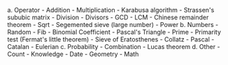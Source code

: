 a. Operator
	- Addition
	- Multiplication
		- Karabusa algorithm
		- Strassen's sububic matrix
	- Division
		- Divisors
		- GCD
		- LCM
		- Chinese remainder theorem
	- Sqrt
		- Segemented sieve (large number)
	- Power
b. Numbers
	- Random
	- Fib
	- Binomial Coefficient
		- Pascal's Triangle
	- Prime
		- Primarity test (Fermat's little theorem)
		- Sieve of Eratosthenes
	- Collatz
	- Pascal
	- Catalan
	- Eulerian
c. Probability
	- Combination
	- Lucas theorem
d. Other
	- Count
	- Knowledge
		- Date
	- Geometry
	- Math
